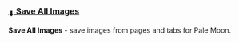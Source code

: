 ### [<sub>⬇</sub> Save All Images](https://github.com/JustOff/save-all-images/releases)

**Save All Images** - save images from pages and tabs for Pale Moon.

